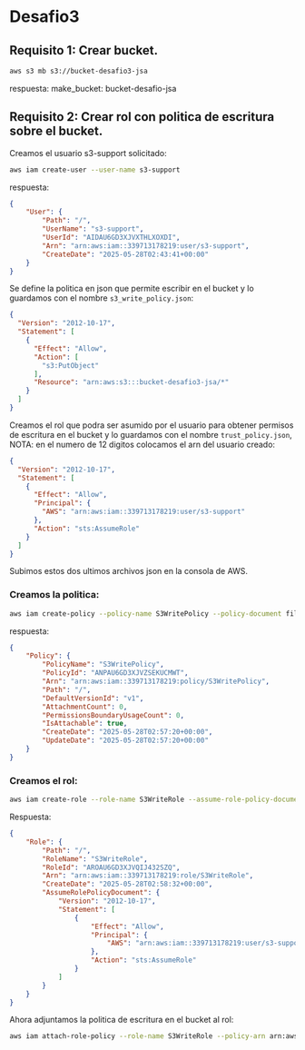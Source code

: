 # Desafio3

## Requisito 1: Crear bucket.
```bash
aws s3 mb s3://bucket-desafio3-jsa
```
respuesta:
make_bucket: bucket-desafio-jsa

## Requisito 2: Crear rol con politica de escritura sobre el bucket.
Creamos el usuario s3-support solicitado:
```bash
aws iam create-user --user-name s3-support
```
respuesta:
```json
{
    "User": {
        "Path": "/",
        "UserName": "s3-support",
        "UserId": "AIDAU6GD3XJVXTHLXOXDI",
        "Arn": "arn:aws:iam::339713178219:user/s3-support",
        "CreateDate": "2025-05-28T02:43:41+00:00"
    }
}
```
Se define la politica en json que permite escribir en el bucket y lo guardamos con el nombre `s3_write_policy.json`:
```json
{
  "Version": "2012-10-17",
  "Statement": [
    {
      "Effect": "Allow",
      "Action": [
        "s3:PutObject"
      ],
      "Resource": "arn:aws:s3:::bucket-desafio3-jsa/*"
    }
  ]
}
```
Creamos el rol que podra ser asumido por el usuario para obtener permisos de escritura en el bucket y lo guardamos con el nombre `trust_policy.json`, NOTA: en el numero de 12 digitos colocamos el arn del usuario creado:
```json
{
  "Version": "2012-10-17",
  "Statement": [
    {
      "Effect": "Allow",
      "Principal": {
        "AWS": "arn:aws:iam::339713178219:user/s3-support"
      },
      "Action": "sts:AssumeRole"
    }
  ]
}
```
Subimos estos dos ultimos archivos json en la consola de AWS.
### Creamos la politica:
```bash
aws iam create-policy --policy-name S3WritePolicy --policy-document file://s3_write_policy.json
```
respuesta:
```json
{
    "Policy": {
        "PolicyName": "S3WritePolicy",
        "PolicyId": "ANPAU6GD3XJVZSEKUCMWT",
        "Arn": "arn:aws:iam::339713178219:policy/S3WritePolicy",
        "Path": "/",
        "DefaultVersionId": "v1",
        "AttachmentCount": 0,
        "PermissionsBoundaryUsageCount": 0,
        "IsAttachable": true,
        "CreateDate": "2025-05-28T02:57:20+00:00",
        "UpdateDate": "2025-05-28T02:57:20+00:00"
    }
}
```
### Creamos el rol:
```bash
aws iam create-role --role-name S3WriteRole --assume-role-policy-document file://trust_policy.json
```
Respuesta:
```json
{
    "Role": {
        "Path": "/",
        "RoleName": "S3WriteRole",
        "RoleId": "AROAU6GD3XJVQIJ432SZQ",
        "Arn": "arn:aws:iam::339713178219:role/S3WriteRole",
        "CreateDate": "2025-05-28T02:58:32+00:00",
        "AssumeRolePolicyDocument": {
            "Version": "2012-10-17",
            "Statement": [
                {
                    "Effect": "Allow",
                    "Principal": {
                        "AWS": "arn:aws:iam::339713178219:user/s3-support"
                    },
                    "Action": "sts:AssumeRole"
                }
            ]
        }
    }
}
```
Ahora adjuntamos la politica de escritura en el bucket al rol:
```bash
aws iam attach-role-policy --role-name S3WriteRole --policy-arn arn:aws:iam::339713178219:policy/S3WritePolicy
```

